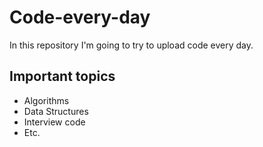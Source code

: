 # Code-every-day

In this repository I'm going to try to upload code every day.

## Important topics

- Algorithms 
- Data Structures
- Interview code
- Etc.
